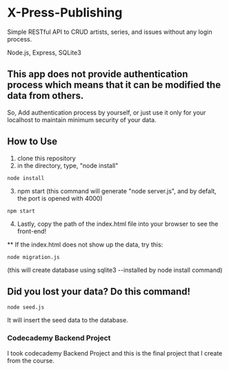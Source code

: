 # X-Press-Publishing
Simple RESTful API to CRUD artists, series, and issues without any login process.

Node.js, Express, SQLite3

## This app does not provide authentication process which means that it can be modified the data from others.
So, Add authentication process by yourself, or just use it only for your localhost to maintain minimum security of your data. 

## How to Use
1) clone this repository
2) in the directory, type, "node install"
```
node install
```
3) npm start (this command will generate "node server.js", and by defalt, the port is opened with 4000)
```
npm start
```
4) Lastly, copy the path of the index.html file into your browser to see the front-end!

** If the index.html does not show up the data, try this:
```
node migration.js
```
(this will create database using sqlite3 --installed by node install command)

## Did you lost your data? Do this command!
```
node seed.js
```
It will insert the seed data to the database.

### Codecademy Backend Project
I took codecademy Backend Project and this is the final project that I create from the course.
